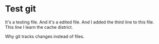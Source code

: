 # Test git

It's a testing file.
And it's a edited file.
And I added the third line to this file.
This line I learn the cache district.

Why git tracks changes instead of files.